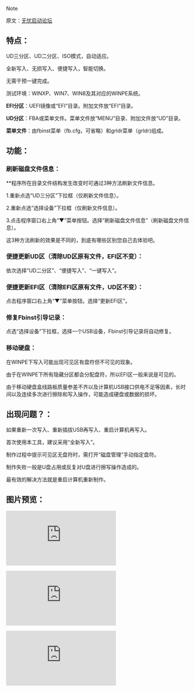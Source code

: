 > [!NOTE]
>
> 原文：[无忧启动论坛](http://bbs.wuyou.net/forum.php?mod=viewthread&tid=375076)

## **特点**：

UD三分区、UD二分区、ISO模式，自动适应。

全新写入、无损写入、便捷写入，智能切换。

无需干预一键完成。

测试环境：WINXP、WIN7、WIN8及其对应的WINPE系统。

**EFI分区**：UEFI镜像或“EFI”目录。附加文件放“EFI”目录。

**UD分区**：FBA或菜单文件。菜单文件放“MENU”目录、附加文件放“UD”目录。

**菜单文件**：由fbinst菜单（fb.cfg，可省略）和grldr菜单（grldr)组成。

## **功能**：

### **刷新磁盘文件信息**：

**程序所在目录文件结构发生改变时可通过3种方法刷新文件信息。

1.重新点选“UD三分区”下拉框（仅刷新文件信息）。

2.重新点选“选择设备”下拉框（仅刷新文件信息）。

3.点击程序窗口右上角“▼”菜单按钮。选择“刷新磁盘文件信息”（刷新磁盘文件信息）。

这3种方法刷新的效果是不同的，到底有哪些区别您自己去体验吧。

### **便捷更新UD区（清除UD区原有文件，EFI区不变）**：

依次选择“UD二分区”、“便捷写入”、“一键写入”。

### **便捷更新EFI区（清除EFI区原有文件，UD区不变）**：

点击程序窗口右上角“▼”菜单按钮。选择“更新EFI区”。

### **修复Fbinst引导记录**：

点选“选择设备”下拉框，选择一个USB设备，Fbinst引导记录将自动修复。

### **移动硬盘**：

在WINPE下写入可能出现可见区有盘符但不可见的现象。

由于在WINPE下所有隐藏分区都会分配盘符，所以EFI区一般来说是可见的。

由于移动硬盘盒线路板质量参差不齐以及计算机USB接口供电不足等因素，长时间以及连续多次进行擦除和写入操作，可能造成硬盘或数据的损坏。

## **出现问题？**：

如果重新一次写入、重新插拔USB再写入、重启计算机再写入。

首次使用本工具，建议采用“全新写入”。

制作过程中提示可见区无盘符时，需打开“磁盘管理”手动指定盘符。

制作失败一般是U盘占用或反复对U盘进行擦写操作造成的。

最有效的解决方法就是重启计算机重新制作。

## **图片预览**：

![](http://bbs.wuyou.net/forum.php?mod=attachment&aid=MjQ0NTQ2fGUzMGQ5MWIxfDE3MjMzODExNDl8MHwzNzUwNzY%3D&noupdate=yes)

![](http://bbs.wuyou.net/forum.php?mod=attachment&aid=MjQ0NTQ3fGQ1MmU5YzkzfDE3MjMzODExNDl8MHwzNzUwNzY%3D&noupdate=yes)

![](http://bbs.wuyou.net/forum.php?mod=attachment&aid=MjQ0NTQ4fDUzYzMzYmRifDE3MjMzODExNDl8MHwzNzUwNzY%3D&noupdate=yes)